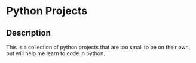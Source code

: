 # Python Projects
## Description
This is a collection of python projects that are too small to be on their own, but will help me learn to code in python.

